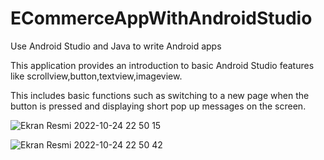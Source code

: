 # ECommerceAppWithAndroidStudio

Use Android Studio and Java to write Android apps

This application provides an introduction to basic Android Studio features like scrollview,button,textview,imageview.

This includes basic functions such as switching to a new page when the button is pressed and displaying short pop up messages on the screen.

![Ekran Resmi 2022-10-24 22 50 15](https://user-images.githubusercontent.com/103145955/197619596-6a5389e6-4d5c-4849-9d5c-e57aaf43f98d.png)

![Ekran Resmi 2022-10-24 22 50 42](https://user-images.githubusercontent.com/103145955/197619641-b1070352-dede-40ef-b2a4-72b3d0e85153.png)
